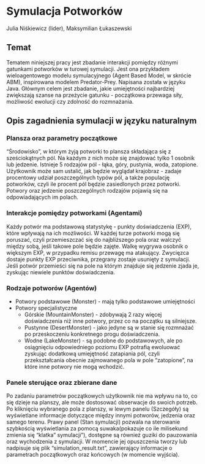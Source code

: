 # Symulacja Potworków

Julia Niśkiewicz (lider), Maksymilian Łukaszewski

## Temat

Tematem niniejszej pracy jest zbadanie interakcji pomiędzy różnymi gatunkami potworków w turowej symulacji. Jest ona
przykładem wieloagentowego modelu symulacyjnego (Agent Based Model, w skrócie ABM), inspirowana modelem Predator-Prey.
Napisana została w języku Java. Głównym celem jest zbadanie, jakie umiejętności najbardziej zwiększają szanse na
przeżycie gatunku - początkowa przewaga siły, możliwość ewolucji czy zdolność do rozmnażania.

## Opis zagadnienia symulacji w języku naturalnym

### Plansza oraz parametry początkowe

“Środowisko”, w którym żyją potworki to plansza składająca się z sześciokątnych pól. Na każdym z nich może się znajdować
tylko 1 osobnik lub jedzenie. Istnieje 5 rodzajów pól - łąka, góry, pustynia, woda, zatopione. Użytkownik może sam
ustalić, jak będzie wyglądał krajobraz - zadaje procentowy udział poszczególnych typów pól, a także populację potworków,
czyli ile procent pól będzie zasiedlonych przez potworki. Potwory oraz jedzenie poszczególnych rodzajów pojawią się na
odpowiadających im polach.

### Interakcje pomiędzy potworkami (Agentami)

Każdy potwór ma podstawową statystykę - punkty doświadczenia (EXP), które wpływają na ich możliwości. W każdej turze
potworki mogą się poruszać, czyli przemieszczać się do najbliższego pola oraz walczyć między sobą, jeśli takowe pole
będzie zajęte. Walkę wygrywa osobnik o większym EXP, w przypadku remisu przewagę ma atakujący. Zwycięzca dostaje punkty
EXP przeciwnika, przegrany zostaje usunięty z symulacji. Jeśli potwór przemieści się na pole na którym znajduje się
jedzenie zjada je, zyskując niewiele punktów doświadczenia.

### Rodzaje potworów (Agentów)

- Potwory podstawowe (Monster) - mają tylko podstawowe umiejętności
- Potwory specjalistyczne
    - Górskie (MountainMonster) - zdobywają 2 razy więcej doświadczenia niż inne potwory, przez co na początku są
      silniejsze.
    - Pustynne (DesertMonster) - jako jedyne są w stanie się rozmnażać po przeskoczeniu konkretnego progu doświadczenia.
    - Wodne (LakeMonster) - są podobne do podstawowych, ale po osiągnięciu odpowiedniego poziomu EXP potrafią ewoluować
      zyskując dodatkową umiejętność zatapiania pól, czyli przekształcania obecnie zajmowanego pola w pole “zatopione”,
      na które inne potwory nie mogą wchodzić.

### Panele sterujące oraz zbierane dane

Po zadaniu parametrów początkowych użytkownik nie ma wpływu na to, co się dzieje na planszy, ale może dostosować
obserwacje do swoich potrzeb. Po kliknięciu wybranego pola z planszy, w lewym panelu (Szczegóły) są wyświetlane
informacje dotyczące między innymi potworów, jedzenia oraz samego terenu. Prawy panel (Stan symulacji) pozwala na
sterowanie szybkością wyświetlania za pomocą suwaka(pokazuje co ile milisekund zmienia się “klatka” symulacji”),
dostępne są również guziki do pauzowania oraz wychodzenia z symulacji. W momencie jej opuszczenia tworzy lub nadpisuje
się plik “simulation_result.txt”, zawierający informacje o parametrach początkowych oraz końcowych (w momencie wyjścia).